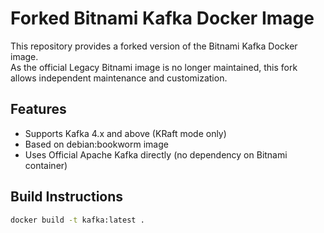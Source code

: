 # Forked Bitnami Kafka Docker Image

This repository provides a forked version of the Bitnami Kafka Docker image.  
As the official Legacy Bitnami image is no longer maintained, this fork allows independent maintenance and customization.

## Features

- Supports Kafka 4.x and above (KRaft mode only)
- Based on debian:bookworm image
- Uses Official Apache Kafka directly (no dependency on Bitnami container)

## Build Instructions

```bash
docker build -t kafka:latest .
```
